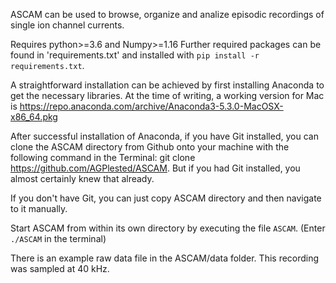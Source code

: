 ASCAM can be used to browse, organize and analize episodic recordings of single ion channel currents.

Requires python>=3.6 and Numpy>=1.16 
Further required packages can be found in 'requirements.txt' and installed with 
`pip install -r requirements.txt`.

A straightforward installation can be achieved by first installing Anaconda to get the necessary libraries. At the time of writing, a working version for Mac is https://repo.anaconda.com/archive/Anaconda3-5.3.0-MacOSX-x86_64.pkg 

After successful installation of Anaconda, if you have Git installed, you can clone the ASCAM directory from Github onto your machine with the following command in the Terminal: git clone https://github.com/AGPlested/ASCAM. But if you had Git installed, you almost certainly knew that already. 

If you don't have Git, you can just copy ASCAM directory and then navigate to it manually.

Start ASCAM from within its own directory by executing the file `ASCAM`. (Enter `./ASCAM` in the terminal)

There is an example raw data file in the ASCAM/data folder. This recording was sampled at 40 kHz.
